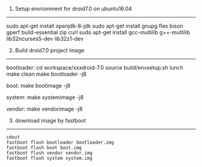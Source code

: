 1. Setup envrionment for droid7.0 on ubuntu16.04
----------------------------------------------------------------------
sudo apt-get install openjdk-8-jdk
sudo apt-get install gnupg flex bison gperf build-essential zip curl
sudo apt-get install gcc-multilib g++-multilib lib32ncurses5-dev lib32z1-dev

2. Build droid7.0 project image
----------------------------------------------------------------------
bootloader:
	cd workspace/xxxdroid-7.0
	source build/envsetup.sh
	lunch
	make clean
	make bootloader -j8

boot:
	make bootimage -j8

system:
	make systemimage -j8

vendor:
	make vendorimage -j8

3. download image by fastboot
----------------------------------------------------------------------
	cdout
	fastboot flash bootloader bootloader.img
	fastboot flash boot boot.img
	fastboot flash vendor vendor.img
	fastboot flash system system.img

